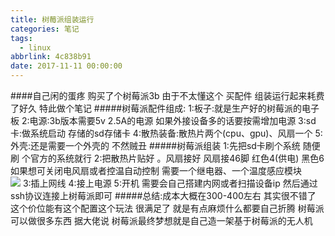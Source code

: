```yaml
---
title: 树莓派组装运行
categories: 笔记
tags:
  - linux
abbrlink: 4c838b91
date: 2017-11-11 00:00:00
---
```


####自己闲的蛋疼 购买了个树莓派3b 由于不太懂这个 买配件 组装运行起来耗费了好久  特此做个笔记 
#####树莓派配件组成:
1:板子:就是生产好的树莓派的电子板
2:电源:3b版本需要5v 2.5A的电源 如果外接设备多的话要按需增加电源 
3:sd卡:做系统启动 存储的sd存储卡
4:散热装备:散热片两个(cpu、gpu)、风扇一个 
5:外壳:还是需要一个外壳的 不然贼丑
#####树莓派组装
1:先把sd卡刷个系统 随便刷 个官方的系统就行
2:把散热片贴好 。风扇接好 风扇接46脚 红色4(供电) 黑色6  如果想可关闭电风扇或者控温自动控制 需要一个继电器、一个温度感应模块  
![](http://upload-images.jianshu.io/upload_images/3905525-6dca6ffbe2e0fdac.png?imageMogr2/auto-orient/strip%7CimageView2/2/w/1240)
3:插上网线
4:接上电源 
5:开机
需要会自己搭建内网或者扫描设备ip 
然后通过ssh协议连接上树莓派即可
#####总结:成本大概在300-400左右  其实很不错了 这个价位能有这个配置这个玩法 很满足了 就是有点麻烦什么都要自己折腾 树莓派可以做很多东西 据大佬说 树莓派最终梦想就是自己造一架基于树莓派的无人机
